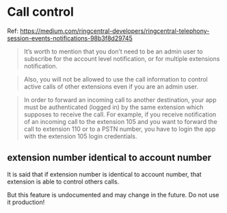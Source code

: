 # Call control

Ref: https://medium.com/ringcentral-developers/ringcentral-telephony-session-events-notifications-98b3f8d29745

> It’s worth to mention that you don’t need to be an admin user to subscribe for the account level notification, or for multiple extensions notification. 

> Also, you will not be allowed to use the call information to control active calls of other extensions even if you are an admin user.

> In order to forward an incoming call to another destination, your app must be authenticated (logged in) by the same extension which supposes to receive the call. For example, if you receive notification of an incoming call to the extension 105 and you want to forward the call to extension 110 or to a PSTN number, you have to login the app with the extension 105 login credentials.


## extension number identical to account number

It is said that if extension number is identical to account number, that extension is able to control others calls.

But this feature is undocumented and may change in the future. Do not use it production!
